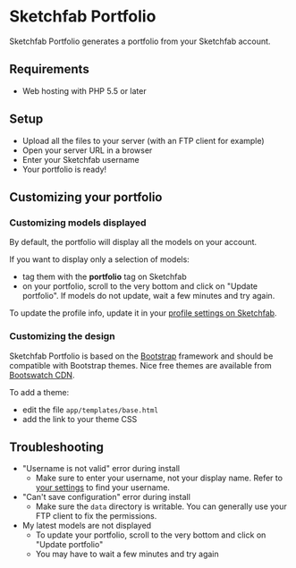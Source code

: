 # Sketchfab Portfolio

Sketchfab Portfolio generates a portfolio from your Sketchfab account.

## Requirements

* Web hosting with PHP 5.5 or later

## Setup

* Upload all the files to your server (with an FTP client for example)
* Open your server URL in a browser
* Enter your Sketchfab username
* Your portfolio is ready!

## Customizing your portfolio

### Customizing models displayed

By default, the portfolio will display all the models on your account.

If you want to display only a selection of models:
* tag them with the **portfolio** tag on Sketchfab
* on your portfolio, scroll to the very bottom and click on "Update portfolio". If models do not update, wait a few minutes and try again.

To update the profile info, update it in your [profile settings on Sketchfab](https://sketchfab.com/settings/profile).

### Customizing the design

Sketchfab Portfolio is based on the [Bootstrap](http://getbootstrap.com/)
framework and should be compatible with Bootstrap themes. Nice free themes
are available from [Bootswatch CDN](https://www.bootstrapcdn.com/bootswatch/).

To add a theme:
* edit the file `app/templates/base.html`
* add the link to your theme CSS

## Troubleshooting

* "Username is not valid" error during install
  * Make sure to enter your username, not your display name. Refer to [your settings](https://sketchfab.com/settings/profile) to find your username.
* "Can't save configuration" error during install
  * Make sure the `data` directory is writable. You can generally use your FTP client to fix the permissions.
* My latest models are not displayed
  * To update your portfolio, scroll to the very bottom and click on "Update portfolio"
  * You may have to wait a few minutes and try again
